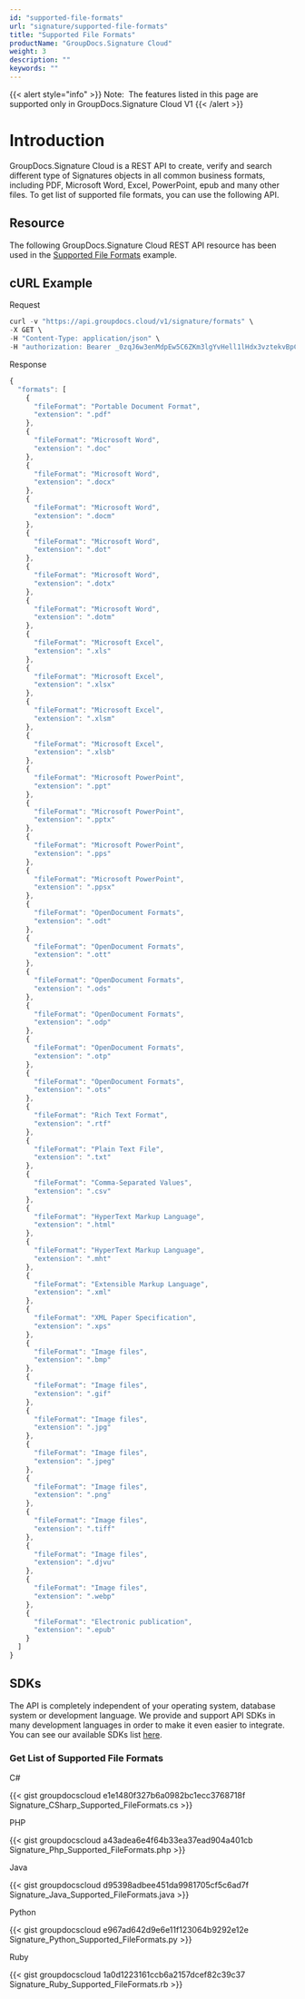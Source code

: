 ```yaml
---
id: "supported-file-formats"
url: "signature/supported-file-formats"
title: "Supported File Formats"
productName: "GroupDocs.Signature Cloud"
weight: 3
description: ""
keywords: ""
---
```


{{< alert style="info" >}}
Note:  The features listed in this page are supported only in GroupDocs.Signature Cloud V1
{{< /alert >}}

# Introduction #

GroupDocs.Signature Cloud is a REST API to create, verify and search different type of Signatures objects in all common business formats, including PDF, Microsoft Word, Excel, PowerPoint, epub and many other files. To get list of supported file formats, you can use the following API.

## Resource ##

The following GroupDocs.Signature Cloud REST API resource has been used in the [Supported File Formats](https://apireference.groupdocs.cloud/signature/#!/Helper/GetSupportedFormats) example.

## cURL Example ##

 Request

```javascript
curl -v "https://api.groupdocs.cloud/v1/signature/formats" \
-X GET \
-H "Content-Type: application/json" \
-H "authorization: Bearer _0zqJ6w3enMdpEw5C6ZKm3lgYvHell1lHdx3vztekvBpCbZGqMvMplrKNrsVXih9Xe6738GSej2hb0BnwKVVz-ANEOnW0bGqjeiJcEySo2Y9-9VZ1K_rs_p4zZcsMoGNuDkL9G4rowGX9Wd1frChwRXzsJCpJUs9G5fGK-0kochaFTVdMgoOHU8JjUOQ5wiu-_ZQSbR0bMKRamxEyc_P_gv9NU7LTJQTCrP1SIJwem1WTX7GaTr8JRUYE0zsXH2vHUkJ1rNh-1RPblqE6wwrfxkklTCGxAWTxvoaSG-Ax-h2Zl9nZkBCAjS48zzz2kqIWS-K5WUmGPP9hAWQL00_deMB0Qi7xqvf2MWoJ831mFnyse-ZQ80fAqPyFBdYpS-xVFC0Uuc8rVHehydCxD0_oIJWkCU_GuDJpNMv6q4IpM-1RzFn"

```

 Response

```javascript
{
  "formats": [
    {
      "fileFormat": "Portable Document Format",
      "extension": ".pdf"
    },
    {
      "fileFormat": "Microsoft Word",
      "extension": ".doc"
    },
    {
      "fileFormat": "Microsoft Word",
      "extension": ".docx"
    },
    {
      "fileFormat": "Microsoft Word",
      "extension": ".docm"
    },
    {
      "fileFormat": "Microsoft Word",
      "extension": ".dot"
    },
    {
      "fileFormat": "Microsoft Word",
      "extension": ".dotx"
    },
    {
      "fileFormat": "Microsoft Word",
      "extension": ".dotm"
    },
    {
      "fileFormat": "Microsoft Excel",
      "extension": ".xls"
    },
    {
      "fileFormat": "Microsoft Excel",
      "extension": ".xlsx"
    },
    {
      "fileFormat": "Microsoft Excel",
      "extension": ".xlsm"
    },
    {
      "fileFormat": "Microsoft Excel",
      "extension": ".xlsb"
    },
    {
      "fileFormat": "Microsoft PowerPoint",
      "extension": ".ppt"
    },
    {
      "fileFormat": "Microsoft PowerPoint",
      "extension": ".pptx"
    },
    {
      "fileFormat": "Microsoft PowerPoint",
      "extension": ".pps"
    },
    {
      "fileFormat": "Microsoft PowerPoint",
      "extension": ".ppsx"
    },
    {
      "fileFormat": "OpenDocument Formats",
      "extension": ".odt"
    },
    {
      "fileFormat": "OpenDocument Formats",
      "extension": ".ott"
    },
    {
      "fileFormat": "OpenDocument Formats",
      "extension": ".ods"
    },
    {
      "fileFormat": "OpenDocument Formats",
      "extension": ".odp"
    },
    {
      "fileFormat": "OpenDocument Formats",
      "extension": ".otp"
    },
    {
      "fileFormat": "OpenDocument Formats",
      "extension": ".ots"
    },
    {
      "fileFormat": "Rich Text Format",
      "extension": ".rtf"
    },
    {
      "fileFormat": "Plain Text File",
      "extension": ".txt"
    },
    {
      "fileFormat": "Comma-Separated Values",
      "extension": ".csv"
    },
    {
      "fileFormat": "HyperText Markup Language",
      "extension": ".html"
    },
    {
      "fileFormat": "HyperText Markup Language",
      "extension": ".mht"
    },
    {
      "fileFormat": "Extensible Markup Language",
      "extension": ".xml"
    },
    {
      "fileFormat": "XML Paper Specification",
      "extension": ".xps"
    },
    {
      "fileFormat": "Image files",
      "extension": ".bmp"
    },
    {
      "fileFormat": "Image files",
      "extension": ".gif"
    },
    {
      "fileFormat": "Image files",
      "extension": ".jpg"
    },
    {
      "fileFormat": "Image files",
      "extension": ".jpeg"
    },
    {
      "fileFormat": "Image files",
      "extension": ".png"
    },
    {
      "fileFormat": "Image files",
      "extension": ".tiff"
    },
    {
      "fileFormat": "Image files",
      "extension": ".djvu"
    },
    {
      "fileFormat": "Image files",
      "extension": ".webp"
    },
    {
      "fileFormat": "Electronic publication",
      "extension": ".epub"
    }
  ]
}

```

## SDKs ##

The API is completely independent of your operating system, database system or development language. We provide and support API SDKs in many development languages in order to make it even easier to integrate. You can see our available SDKs list [here](https://github.com/groupdocs-signature-cloud).

### Get List of Supported File Formats ###

 C#

{{< gist groupdocscloud e1e1480f327b6a0982bc1ecc3768718f Signature_CSharp_Supported_FileFormats.cs >}}

 PHP

{{< gist groupdocscloud a43adea6e4f64b33ea37ead904a401cb Signature_Php_Supported_FileFormats.php >}}

 Java

{{< gist groupdocscloud d95398adbee451da9981705cf5c6ad7f Signature_Java_Supported_FileFormats.java >}}

 Python

{{< gist groupdocscloud e967ad642d9e6e11f123064b9292e12e Signature_Python_Supported_FileFormats.py >}}

 Ruby

{{< gist groupdocscloud 1a0d1223161ccb6a2157dcef82c39c37 Signature_Ruby_Supported_FileFormats.rb >}}

